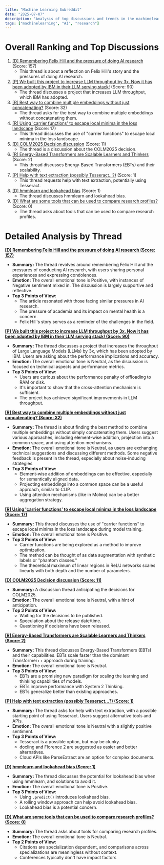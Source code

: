 ```yaml
---
title: "Machine Learning Subreddit"
date: "2025-07-07"
description: "Analysis of top discussions and trends in the machinelearning subreddit"
tags: ["machinelearning", "AI", "research"]
---
```


# Overall Ranking and Top Discussions
1.  [[D] Remembering Felix Hill and the pressure of doing AI research](https://www.reddit.com/r/MachineLearning/comments/1ltejq6/d_remembering_felix_hill_and_the_pressure_of/) (Score: 157)
    * This thread is about a reflection on Felix Hill's story and the pressures of doing AI research.
2.  [[P] We built this project to increase LLM throughput by 3x. Now it has been adopted by IBM in their LLM serving stack!](https://i.redd.it/je4ow3w4tbbf1.jpeg) (Score: 90)
    * The thread discusses a project that increases LLM throughput, which IBM has adopted.
3.  [[R] Best way to combine multiple embeddings without just concatenating?](https://www.reddit.com/r/MachineLearning/comments/1ltp6nx/r_best_way_to_combine_multiple_embeddings_without/) (Score: 32)
    * The thread asks for the best way to combine multiple embeddings without concatenating them.
4.  [[R] Using 'carrier functions' to escape local minima in the loss landscape](https://www.reddit.com/r/MachineLearning/comments/1ltbxa0/r_using_carrier_functions_to_escape_local_minima/) (Score: 17)
    * This thread discusses the use of "carrier functions" to escape local minima in the loss landscape.
5.  [[D] COLM2025 Decision discussion](https://www.reddit.com/r/MachineLearning/comments/1ltsdy4/d_colm2025_decision_discussion/) (Score: 11)
    * The thread is a discussion about the COLM2025 decision.
6.  [[R] Energy-Based Transformers are Scalable Learners and Thinkers](https://arxiv.org/pdf/2507.02092) (Score: 2)
    * This thread discusses Energy-Based Transformers (EBTs) and their scalability.
7.  [[P] Help with text extraction (possibly Tesseract...?)](https://www.reddit.com/r/MachineLearning/comments/1ltpnd6/p_help_with_text_extraction_possibly_tesseract/) (Score: 1)
    * This thread requests help with text extraction, potentially using Tesseract.
8.  [[D] hmmlearn and lookahead bias](https://www.reddit.com/r/MachineLearning/comments/1ltx27r/d_hmmlearn_and_lookahead_bias/) (Score: 1)
    * The thread discusses hmmlearn and lookahead bias.
9.  [[D] What are some tools that can be used to compare research profiles?](https://www.reddit.com/r/MachineLearning/comments/1ltk39b/d_what_are_some_tools_that_can_be_used_to_compare/) (Score: 0)
    * The thread asks about tools that can be used to compare research profiles.

# Detailed Analysis by Thread
**[[D] Remembering Felix Hill and the pressure of doing AI research (Score: 157)](https://www.reddit.com/r/MachineLearning/comments/1ltejq6/d_remembering_felix_hill_and_the_pressure_of/)**
*  **Summary:** The thread revolves around remembering Felix Hill and the pressures of conducting AI research, with users sharing personal experiences and expressing condolences.
*  **Emotion:** The overall emotional tone is Positive, with instances of Negative sentiment mixed in. The discussion is largely supportive and reflective.
*  **Top 3 Points of View:**
    *   The article resonated with those facing similar pressures in AI research.
    *   The pressure of academia and its impact on mental health is a concern.
    *   Felix Hill's story serves as a reminder of the challenges in the field.

**[[P] We built this project to increase LLM throughput by 3x. Now it has been adopted by IBM in their LLM serving stack! (Score: 90)](https://i.redd.it/je4ow3w4tbbf1.jpeg)**
*  **Summary:** The thread discusses a project that increases the throughput of Large Language Models (LLMs) by 3x, which has been adopted by IBM. Users are asking about the performance implications and accuracy.
*  **Emotion:** The overall emotional tone is Neutral, as the discussion is focused on technical aspects and performance metrics.
*  **Top 3 Points of View:**
    *   Users are curious about the performance penalty of offloading to RAM or disk.
    *   It's important to show that the cross-attention mechanism is sufficient.
    *   The project has achieved significant improvements in LLM throughput.

**[[R] Best way to combine multiple embeddings without just concatenating? (Score: 32)](https://www.reddit.com/r/MachineLearning/comments/1ltp6nx/r_best_way_to_combine_multiple_embeddings_without/)**
*  **Summary:** The thread is about finding the best method to combine multiple embeddings without simply concatenating them. Users suggest various approaches, including element-wise addition, projection into a common space, and using attention mechanisms.
*  **Emotion:** The overall emotional tone is Neutral, as users are exchanging technical suggestions and discussing different methods. Some negative feedback is present in the thread, especially about noise-inducing strategies.
*  **Top 3 Points of View:**
    *   Element-wise addition of embeddings can be effective, especially for semantically aligned data.
    *   Projecting embeddings into a common space can be a useful approach, similar to CLIP.
    *   Using attention mechanisms (like in Molmo) can be a better aggregation strategy.

**[[R] Using 'carrier functions' to escape local minima in the loss landscape (Score: 17)](https://www.reddit.com/r/MachineLearning/comments/1ltbxa0/r_using_carrier_functions_to_escape_local_minima/)**
*  **Summary:** This thread discusses the use of "carrier functions" to escape local minima in the loss landscape during model training.
*  **Emotion:** The overall emotional tone is Positive.
*  **Top 3 Points of View:**
    *  Carrier functions are being explored as a method to improve optimization.
    *  The method can be thought of as data augmentation with synthetic labels or "phantom classes."
    *  The theoretical maximum of linear regions in ReLU networks scales linearly with both depth and the number of parameters.

**[[D] COLM2025 Decision discussion (Score: 11)](https://www.reddit.com/r/MachineLearning/comments/1ltsdy4/d_colm2025_decision_discussion/)**
*  **Summary:** A discussion thread anticipating the decisions for COLM2025.
*  **Emotion:** The overall emotional tone is Neutral, with a hint of anticipation.
*  **Top 3 Points of View:**
    *   Waiting for the decisions to be published.
    *   Speculation about the release date/time.
    *   Questioning if decisions have been released.

**[[R] Energy-Based Transformers are Scalable Learners and Thinkers (Score: 2)](https://arxiv.org/pdf/2507.02092)**
*  **Summary:** This thread discusses Energy-Based Transformers (EBTs) and their capabilities. EBTs scale faster than the dominant Transformer++ approach during training.
*  **Emotion:** The overall emotional tone is Neutral.
*  **Top 3 Points of View:**
    *   EBTs are a promising new paradigm for scaling the learning and thinking capabilities of models.
    *   EBTs improve performance with System 2 Thinking.
    *   EBTs generalize better than existing approaches.

**[[P] Help with text extraction (possibly Tesseract...?) (Score: 1)](https://www.reddit.com/r/MachineLearning/comments/1ltpnd6/p_help_with_text_extraction_possibly_tesseract/)**
*  **Summary:** The thread asks for help with text extraction, with a possible starting point of using Tesseract. Users suggest alternative tools and APIs.
*  **Emotion:** The overall emotional tone is Neutral with a slightly positive sentiment.
*  **Top 3 Points of View:**
    *   Tesseract is a possible option, but may be clunky.
    *   docling and Florence 2 are suggested as easier and better alternatives.
    *   Cloud APIs like ParseExtract are an option for complex documents.

**[[D] hmmlearn and lookahead bias (Score: 1)](https://www.reddit.com/r/MachineLearning/comments/1ltx27r/d_hmmlearn_and_lookahead_bias/)**
*  **Summary:** The thread discusses the potential for lookahead bias when using hmmlearn, and solutions to avoid it.
*  **Emotion:** The overall emotional tone is Positive.
*  **Top 3 Points of View:**
    *   Using `.predict()` introduces lookahead bias.
    *   A rolling window approach can help avoid lookahead bias.
    *   Lookahead bias is a potential concern.

**[[D] What are some tools that can be used to compare research profiles? (Score: 0)](https://www.reddit.com/r/MachineLearning/comments/1ltk39b/d_what_are_some_tools_that_can_be_used_to_compare/)**
*  **Summary:** The thread asks about tools for comparing research profiles.
*  **Emotion:** The overall emotional tone is Neutral.
*  **Top 2 Points of View:**
    *   Citations are specialization dependent, and comparisons across specializations are meaningless without context.
    *   Conferences typically don't have impact factors.
